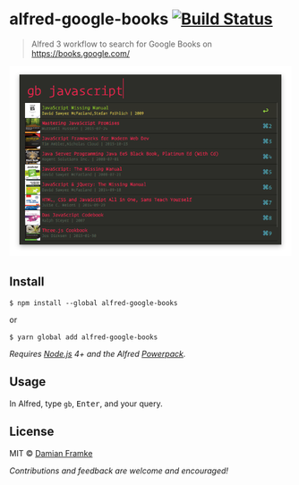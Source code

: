 # alfred-google-books [![Build Status](https://travis-ci.org/Dameck/alfred-google-books.svg?branch=master)](https://travis-ci.org/dameck/alfred-google-books)

> Alfred 3 workflow to search for Google Books on https://books.google.com/

<img src="media/screenshot.png" width="694">


## Install

```
$ npm install --global alfred-google-books
```
or
```
$ yarn global add alfred-google-books
```

*Requires [Node.js](https://nodejs.org) 4+ and the Alfred [Powerpack](https://www.alfredapp.com/powerpack/).*


## Usage

In Alfred, type `gb`, <kbd>Enter</kbd>, and your query.

## License

MIT © [Damian Framke](http://www.bytesolutions.de)

*Contributions and feedback are welcome and encouraged!*
